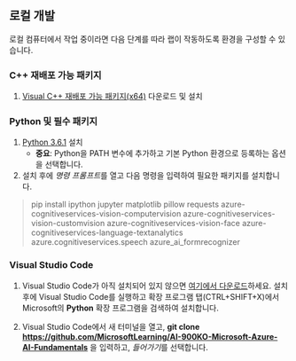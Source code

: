 ﻿## 로컬 개발 

로컬 컴퓨터에서 작업 중이라면 다음 단계를 따라 랩이 작동하도록 환경을 구성할 수 있습니다.  

### C++ 재배포 가능 패키지 
1. [Visual C++ 재배포 가능 패키지(x64)](https://aka.ms/vs/16/release/vc_redist.x64.exe) 다운로드 및 설치 

### Python 및 필수 패키지 
1. [Python 3.6.1](https://www.python.org/downloads/release/python-361/) 설치  
   - **중요**: Python을 PATH 변수에 추가하고 기본 Python 환경으로 등록하는 옵션을 선택합니다. 
2. 설치 후에 *명령 프롬프트*를 열고 다음 명령을 입력하여 필요한 패키지를 설치합니다. 

> pip install ipython jupyter matplotlib pillow requests azure-cognitiveservices-vision-computervision azure-cognitiveservices-vision-customvision azure-cognitiveservices-vision-face azure-cognitiveservices-language-textanalytics azure.cognitiveservices.speech azure_ai_formrecognizer 

### Visual Studio Code 
1. Visual Studio Code가 아직 설치되어 있지 않으면 [여기에서 다운로드](https://code.visualstudio.com/Download)하세요. 설치 후에 Visual Studio Code를 실행하고 확장 프로그램 탭(CTRL+SHIFT+X)에서 Microsoft의 **Python** 확장 프로그램을 검색하여 설치합니다.

2. Visual Studio Code에서 새 터미널을 열고, **git clone https://github.com/MicrosoftLearning/AI-900KO-Microsoft-Azure-AI-Fundamentals** 을 입력하고, *들어가기*를 선택합니다. 

